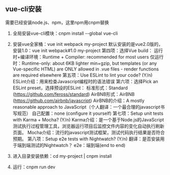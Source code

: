 ## vue-cli安装

需要已经安装node.js、npm，这里npm用cnpm替换

1.  全局安装vue-cli模块：cnpm install --global vue-cli

2.  安装vue全家桶：vue init webpack my-project
    默认安装的是vue2.0版的，安装1.0：vue init webpack#1.0 my-project
    第四项：选择Vue build：
        运行时+编译环境：Runtime + Compiler: recommended for most users
        仅运行时：Runtime-only: about 6KB lighter min+gzip, but templates (or any Vue-specific HTML) are ONLY allowed in .vue files - render functions are required elsewhere
    第五项：Use ESLint to lint your code? (Y/n)  
        ESLint介绍：用来检查Javascript编程时的语法错误
    第六项：选择Pick an ESLint preset，选择预设的ESLint：
        标准形式：Standard (https://github.com/feross/standard)
        AirBNB形式：AirBNB (https://github.com/airbnb/javascript)
            AirBNB的介绍：A mostly reasonable approach to JavaScript（个人翻译：一个最合理的javascript书写规范）
        自己配置：none (configure it yourself)
    第七项：Setup unit tests with Karma + Mocha? (Y/n)
        Karma介绍：是一个基于Node.js的JavaScript测试执行过程管理工具，浏览器运行项目后监控文件内容的变化自动执行刷新页面。
        Mocha介绍：流行的javascript测试框架，测试代码执行结果是否符合预期。
    第八项：Setup e2e tests with Nightwatch? (Y/n)
        翻译：是否安装用于端到端测试的Nightwatch？
        e2e：端到端(end to end)

3.  进入目录安装依赖：cd my-project | cnpm install

4.  运行：cnpm run dev